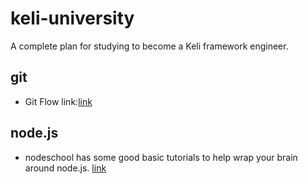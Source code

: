 # keli-university
A complete plan for studying to become a Keli framework engineer.


## git
- Git Flow link:[link](http://danielkummer.github.io/git-flow-cheatsheet/)

## node.js
- nodeschool has some good basic tutorials to help wrap your brain around node.js. [link](http://nodeschool.io "nodeschool.io")
